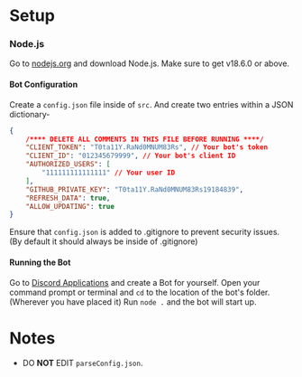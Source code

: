 # Setup

### Node.js
Go to [nodejs.org](https://nodejs.org/en/download) and download Node.js.
Make sure to get v18.6.0 or above.

#### Bot Configuration
Create a `config.json` file inside of `src`. And create two entries within a JSON dictionary-
```json
{
    /**** DELETE ALL COMMENTS IN THIS FILE BEFORE RUNNING ****/
    "CLIENT_TOKEN": "T0ta11Y.RaNd0MNUM83Rs", // Your bot's token
    "CLIENT_ID": "012345679999", // Your bot's client ID
    "AUTHORIZED_USERS": [
        "111111111111111" // Your user ID
    ],
    "GITHUB_PRIVATE_KEY": "T0ta11Y.RaNd0MNUM83Rs19184839",
    "REFRESH_DATA": true,
    "ALLOW_UPDATING": true
}
```
Ensure that `config.json` is added to .gitignore to prevent security issues. (By default it should always be inside of .gitignore)

#### Running the Bot
Go to [Discord Applications](https://discord.com/developers/applications) and create a Bot for yourself. 
Open your command prompt or terminal and `cd` to the location of the bot's folder. (Wherever you have placed it)
Run `node .` and the bot will start up.

# Notes
- DO **NOT** EDIT `parseConfig.json`.

